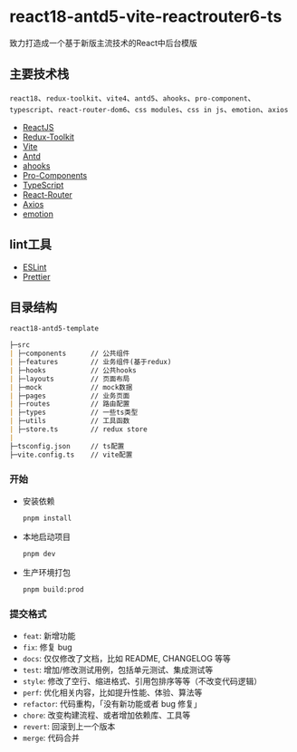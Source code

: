 # react18-antd5-vite-reactrouter6-ts

致力打造成一个基于新版主流技术的React中后台模版

## 主要技术栈

`react18`、`redux-toolkit`、`vite4`、`antd5`、`ahooks`、`pro-component`、`typescript`、`react-router-dom6`、`css modules`、`css in js`、`emotion`、`axios`

- [ReactJS](https://react.dev/)
- [Redux-Toolkit](https://redux-toolkit.js.org/introduction/getting-started)
- [Vite](https://vitejs.dev)
- [Antd](https://ant.design)
- [ahooks](https://ahooks.js.org/)
- [Pro-Components](https://procomponents.ant.design/components)
- [TypeScript](https://www.typescriptlang.org)
- [React-Router](https://reactrouter.com/en/main)
- [Axios](https://axios-http.com/docs/intro)
- [emotion](https://emotion.sh/docs/introduction)

## lint工具

- [ESLint](https://eslint.org)
- [Prettier](https://prettier.io)

## 目录结构

```markdown
react18-antd5-template

├─src
| ├─components      // 公共组件
| ├─features        // 业务组件(基于redux)
| ├─hooks           // 公共hooks
| ├─layouts         // 页面布局
| ├─mock            // mock数据
| ├─pages           // 业务页面
| ├─routes          // 路由配置
| ├─types           // 一些ts类型
| ├─utils           // 工具函数
| ├─store.ts        // redux store
| 
├─tsconfig.json     // ts配置
├─vite.config.ts    // vite配置
```

### 开始

- 安装依赖

   ```bash
   pnpm install
   ```

- 本地启动项目

   ```bash
   pnpm dev
   ```

- 生产环境打包

  ```bash
  pnpm build:prod
  ```

### 提交格式

- `feat`: 新增功能
- `fix`: 修复 bug
- `docs`: 仅仅修改了文档，比如 README, CHANGELOG 等等
- `test`: 增加/修改测试用例，包括单元测试、集成测试等
- `style`: 修改了空行、缩进格式、引用包排序等等（不改变代码逻辑）
- `perf`: 优化相关内容，比如提升性能、体验、算法等
- `refactor`: 代码重构，「没有新功能或者 bug 修复」
- `chore`: 改变构建流程、或者增加依赖库、工具等
- `revert`: 回滚到上一个版本
- `merge`: 代码合并
